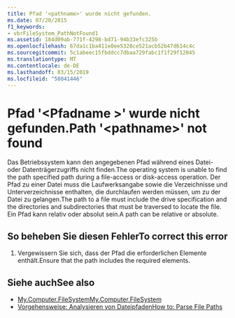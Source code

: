 ```yaml
---
title: Pfad '<pathname>' wurde nicht gefunden.
ms.date: 07/20/2015
f1_keywords:
- vbrFileSystem_PathNotFound1
ms.assetid: 184d09ab-771f-4298-bd71-94b33efc325b
ms.openlocfilehash: 67da1c1ba411e0ee5328ce521acb52b47d614c4c
ms.sourcegitcommit: 5c1abeec15fbddcc7dbaa729fabc1f1f29f12045
ms.translationtype: MT
ms.contentlocale: de-DE
ms.lasthandoff: 03/15/2019
ms.locfileid: "58041446"
---
```

# <a name="path-pathname-not-found"></a><span data-ttu-id="5e82f-102">Pfad '\<Pfadname >' wurde nicht gefunden.</span><span class="sxs-lookup"><span data-stu-id="5e82f-102">Path '\<pathname>' not found</span></span>
<span data-ttu-id="5e82f-103">Das Betriebssystem kann den angegebenen Pfad während eines Datei- oder Datenträgerzugriffs nicht finden.</span><span class="sxs-lookup"><span data-stu-id="5e82f-103">The operating system is unable to find the path specified path during a file-access or disk-access operation.</span></span> <span data-ttu-id="5e82f-104">Der Pfad zu einer Datei muss die Laufwerksangabe sowie die Verzeichnisse und Unterverzeichnisse enthalten, die durchlaufen werden müssen, um zu der Datei zu gelangen.</span><span class="sxs-lookup"><span data-stu-id="5e82f-104">The path to a file must include the drive specification and the directories and subdirectories that must be traversed to locate the file.</span></span> <span data-ttu-id="5e82f-105">Ein Pfad kann relativ oder absolut sein.</span><span class="sxs-lookup"><span data-stu-id="5e82f-105">A path can be relative or absolute.</span></span>  
  
## <a name="to-correct-this-error"></a><span data-ttu-id="5e82f-106">So beheben Sie diesen Fehler</span><span class="sxs-lookup"><span data-stu-id="5e82f-106">To correct this error</span></span>  
  
1.  <span data-ttu-id="5e82f-107">Vergewissern Sie sich, dass der Pfad die erforderlichen Elemente enthält.</span><span class="sxs-lookup"><span data-stu-id="5e82f-107">Ensure that the path includes the required elements.</span></span>  
  
## <a name="see-also"></a><span data-ttu-id="5e82f-108">Siehe auch</span><span class="sxs-lookup"><span data-stu-id="5e82f-108">See also</span></span>

- [<span data-ttu-id="5e82f-109">My.Computer.FileSystem</span><span class="sxs-lookup"><span data-stu-id="5e82f-109">My.Computer.FileSystem</span></span>](xref:Microsoft.VisualBasic.FileIO.FileSystem)
- [<span data-ttu-id="5e82f-110">Vorgehensweise: Analysieren von Dateipfaden</span><span class="sxs-lookup"><span data-stu-id="5e82f-110">How to: Parse File Paths</span></span>](../../visual-basic/developing-apps/programming/drives-directories-files/how-to-parse-file-paths.md)
